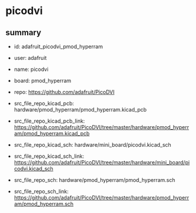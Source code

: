 # picodvi
 
## summary 
* id: adafruit_picodvi_pmod_hyperram
* user: adafruit
* name: picodvi
* board: pmod_hyperram
* repo: https://github.com/adafruit/PicoDVI
* src_file_repo_kicad_pcb: hardware/pmod_hyperram/pmod_hyperram.kicad_pcb
* src_file_repo_kicad_pcb_link: https://github.com/adafruit/PicoDVI/tree/master/hardware/pmod_hyperram/pmod_hyperram.kicad_pcb
* src_file_repo_kicad_sch: hardware/mini_board/picodvi.kicad_sch
* src_file_repo_kicad_sch_link: https://github.com/adafruit/PicoDVI/tree/master/hardware/mini_board/picodvi.kicad_sch

* src_file_repo_sch: hardware/pmod_hyperram/pmod_hyperram.sch
* src_file_repo_sch_link: https://github.com/adafruit/PicoDVI/tree/master/hardware/pmod_hyperram/pmod_hyperram.sch






